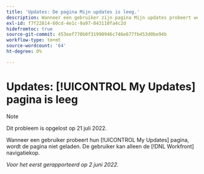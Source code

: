 ```yaml
---
title: 'Updates: De pagina Mijn updates is leeg.'
description: Wanneer een gebruiker zijn pagina Mijn updates probeert weer te geven, wordt de pagina niet geladen. De gebruiker kan alleen de [!DNL Workfront] navigatiekop.
exl-id: f7f22814-60cd-4e1c-9a97-043110fa4c2d
hidefromtoc: true
source-git-commit: 453eef770b0f31990946c746e677fb453d0be94b
workflow-type: tm+mt
source-wordcount: '64'
ht-degree: 0%

---
```


# Updates: [!UICONTROL My Updates] pagina is leeg

>[!NOTE]
>
>Dit probleem is opgelost op 21 juli 2022.

Wanneer een gebruiker probeert hun [!UICONTROL My Updates] pagina, wordt de pagina niet geladen. De gebruiker kan alleen de [!DNL Workfront] navigatiekop.

_Voor het eerst gerapporteerd op 2 juni 2022._

